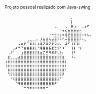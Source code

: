 Projeto pessoal realizado com Java-swing

⠀⠀⠀⠀⠀⠀⠀⠀⠀⠀⠀⠀⠀⠀⠀⠀⠀⠀⠀⠀⠀⡀⠀⠀⠀⠀⠀⠀
⠀⠀⠀⠀⠀⠀⠀⠀⠀⠀⠀⠀⠀⠀⠀⠀⠀⠀⠀⠀⠀⡇⠀⠀⠀⠀⠀⠀
⠀⠀⠀⠀⠀⠀⠀⠀⠀⠀⠀⠀⠀⠀⠀⠀⠤⣀⠀⢠⡀⣿⣰⢀⣠⠴⠋⠀
⠀⠀⠀⠀⠀⠀⠀⠀⠀⠀⠀⠀⠀⠀⢀⣀⣀⣀⣙⣳⣿⣿⣿⣿⣅⣀⡀⠀
⠀⠀⠀⠀⠀⠀⠀⠀⠀⠀⡀⢠⣄⣤⣄⣠⣶⣿⡭⣙⣷⣿⣿⣿⣯⡉⠉⠁
⠀⠀⠀⠀⢀⣤⡶⠚⣿⣿⢡⣷⡻⣿⡺⡿⣻⣄⠀⣰⠟⢹⡟⣿⠀⠉⠀⠀
⠀⠀⢀⡴⠛⠙⣶⣾⣿⣿⡘⢿⣿⣷⣯⣟⣛⡟⠰⠁⠀⢸⡇⠘⡆⠀⠀⠀
⠀⢠⠏⠀⠀⣰⣿⣿⣿⣿⣿⣶⣍⣛⠻⠿⠟⣼⡆⠀⠀⢸⠃⠀⠀⠀⠀⠀
⠀⣿⣤⣤⣾⣿⣿⣿⣿⣿⣿⣿⣿⣿⣿⣿⣿⣿⣿⡀⠀⠘⠂⠀⠀⠀⠀⠀
⢸⣿⣿⣿⣿⣿⣿⣿⣿⣿⣿⣿⣿⣿⣿⣿⣿⣿⣿⡇⠀⠀⠀⠀⠀⠀⠀⠀
⠘⣿⣿⣿⣿⣿⣿⣿⣿⣿⣿⣿⣿⣿⣿⣿⣿⣿⣿⠇⠀⠀⠀⠀⠀⠀⠀⠀
⠀⢻⣿⣿⣿⣿⣿⣿⣿⣿⣿⣿⣿⣿⣿⣿⣿⣿⡿⠀⠀⠀⠀⠀⠀⠀⠀⠀
⠀⠀⠻⣿⣿⣿⣿⣿⣿⣿⣿⣿⣿⣿⣿⣿⣿⡟⠁⠀⠀⠀⠀⠀⠀⠀⠀⠀
⠀⠀⠀⠈⠻⣿⣿⣿⣿⣿⣿⣿⣿⣿⣿⠿⠋⠀⠀⠀⠀⠀⠀⠀⠀⠀⠀⠀
⠀⠀⠀⠀⠀⠀⠉⠙⠛⠛⠛⠛⠛⠉⠀⠀⠀⠀⠀⠀⠀⠀⠀⠀⠀⠀⠀⠀
⠀⠀⠀⠀⠀⠀⠀⠀⠀⠀⠀⠀⠀⠀⠀⠀⠀⠀⠀⠀⠀⠀⠀⠀⠀⠀
